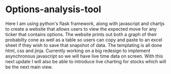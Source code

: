 # Options-analysis-tool
Here I am using python's flask framework, along with javascript and chartjs to create a website that allows users to view the expected move for any ticker that contains options. The website prints out both a graph of their probabilty cone as well as a table so users can copy and paste to an excel sheet if they wish to save that snapshot of data. The templating is all done html, css and jinja. Currently working on a big redesign to implement asynchronous javascript so we will have live time data on screen. With this next update I will also be able to introduce live charting for stocks which will be the next main view.
